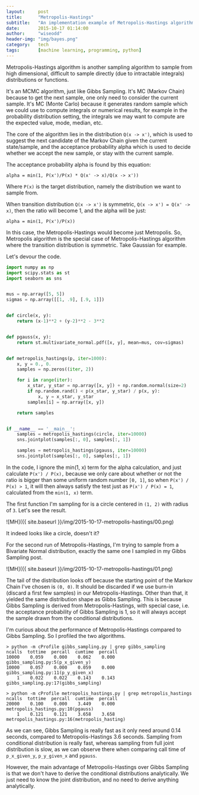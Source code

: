 ```yaml
---
layout:     post
title:      "Metropolis-Hastings"
subtitle:   "An implementation example of Metropolis-Hastings algorithm in Python."
date:       2015-10-17 01:14:00
author:     "wiseodd"
header-img: "img/bayes.png"
category:   tech
tags:       [machine learning, programming, python]
---
```


Metropolis-Hastings algorithm is another sampling algorithm to sample from high dimensional, difficult to sample directly (due to intractable integrals) distributions or functions.

It's an MCMC algorithm, just like Gibbs Sampling. It's MC (Markov Chain) because to get the next sample, one only need to consider the current sample. It's MC (Monte Carlo) because it generates random sample which we could use to compute integrals or numerical results, for example in the probability distribution setting, the integrals we may want to compute are the expected value, mode, median, etc.

The core of the algorithm lies in the distribution `Q(x -> x')`, which is used to suggest the next candidate of the Markov Chain given the current state/sample, and the acceptance probability alpha which is used to decide whether we accept the new sample, or stay with the current sample.

The acceptance probability alpha is found by this equation:


```
alpha = min(1, P(x')/P(x) * Q(x' -> x)/Q(x -> x'))
```


Where `P(x)` is the target distribution, namely the distribution we want to sample from.

When transition distribution `Q(x -> x')` is symmetric, `Q(x -> x') = Q(x' -> x)`, then the ratio will become 1, and the alpha will be just:


```
alpha = min(1, P(x')/P(x))
```


In this case, the Metropolis-Hastings would become just Metropolis. So, Metropolis algorithm is the special case of Metropolis-Hastings algorithm where the transition distribution is symmetric. Take Gaussian for example.

Let's devour the code.


``` python
import numpy as np
import scipy.stats as st
import seaborn as sns


mus = np.array([5, 5])
sigmas = np.array([[1, .9], [.9, 1]])


def circle(x, y):
    return (x-1)**2 + (y-2)**2 - 3**2


def pgauss(x, y):
    return st.multivariate_normal.pdf([x, y], mean=mus, cov=sigmas)


def metropolis_hastings(p, iter=1000):
    x, y = 0., 0.
    samples = np.zeros((iter, 2))

    for i in range(iter):
        x_star, y_star = np.array([x, y]) + np.random.normal(size=2)
        if np.random.rand() < p(x_star, y_star) / p(x, y):
            x, y = x_star, y_star
        samples[i] = np.array([x, y])

    return samples


if __name__ == '__main__':
    samples = metropolis_hastings(circle, iter=10000)
    sns.jointplot(samples[:, 0], samples[:, 1])

    samples = metropolis_hastings(pgauss, iter=10000)
    sns.jointplot(samples[:, 0], samples[:, 1])
```


In the code, I ignore the min(1, x) term for the alpha calculation, and just calculate `P(x') / P(x),` because we only care about whether or not the ratio is bigger than some uniform random number `[0, 1]`, so when `P(x') / P(x) > 1`, it will then always satisfy the test just as `P(x') / P(x) = 1`, calculated from the `min(1, x)` term.

The first function I'm sampling for is a circle centered in `(1, 2)` with radius of `3`. Let's see the result.

![MH]({{ site.baseurl }}/img/2015-10-17-metropolis-hastings/00.png)

It indeed looks like a circle, doesn't it?

For the second run of Metropolis-Hastings, I'm trying to sample from a Bivariate Normal distribution, exactly the same one I sampled in my Gibbs Sampling post.

![MH]({{ site.baseurl }}/img/2015-10-17-metropolis-hastings/01.png)

The tail of the distribution looks off because the starting point of the Markov Chain I've chosen is `(0, 0)`. It should be discarded if we use burn-in (discard a first few samples) in our Metropolis-Hastings. Other than that, it yielded the same distribution shape as Gibbs Sampling. This is because Gibbs Sampling is derived from Metropolis-Hastings, with special case, i.e. the acceptance probability of Gibbs Sampling is 1, so it will always accept the sample drawn from the conditional distributions.

I'm curious about the performance of Metropolis-Hastings compared to Gibbs Sampling. So I profiled the two algorithms.


```
> python -m cProfile gibbs_sampling.py | grep gibbs_sampling
ncalls  tottime  percall  cumtime  percall
10000    0.059    0.000    0.062    0.000 gibbs_sampling.py:5(p_x_given_y)
10000    0.057    0.000    0.059    0.000 gibbs_sampling.py:11(p_y_given_x)
    1    0.022    0.022    0.143    0.143 gibbs_sampling.py:17(gibbs_sampling)

> python -m cProfile metropolis_hastings.py | grep metropolis_hastings
ncalls  tottime  percall  cumtime  percall
20000    0.100    0.000    3.449    0.000 metropolis_hastings.py:10(pgauss)
    1    0.121    0.121    3.658    3.658 metropolis_hastings.py:16(metropolis_hasting)
```

As we can see, Gibbs Sampling is really fast as it only need around 0.14 seconds, compared to Metropolis-Hastings 3.6 seconds. Sampling from conditional distribution is really fast, whereas sampling from full joint distribution is slow, as we can observe there when comparing call time of `p_x_given_y`, `p_y_given_x` and `pgauss`.

However, the main advantage of Metropolis-Hastings over Gibbs Sampling is that we don't have to derive the conditional distributions analytically. We just need to know the joint distribution, and no need to derive anything analytically.


